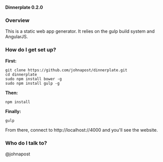 **Dinnerplate 0.2.0**

### Overview ###

This is a static web app generator. It relies on the gulp build system and AngularJS.

### How do I get set up? ###

**First:**

    git clone https://github.com/johnapost/dinnerplate.git
    cd dinnerplate
    sudo npm install bower -g
    sudo npm install gulp -g

**Then:**

    npm install

**Finally:**

    gulp

From there, connect to http://localhost://4000 and you'll see the website.

### Who do I talk to? ###

@johnapost
